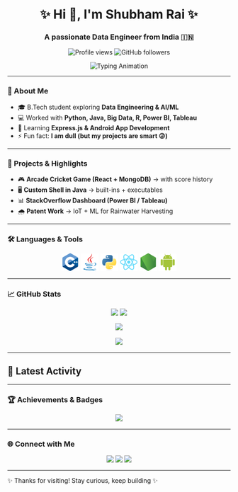 <h1 align="center">✨ Hi 👋, I'm Shubham Rai ✨</h1>
<h3 align="center">A passionate Data Engineer from India 🇮🇳</h3>

<p align="center">
  <img src="https://komarev.com/ghpvc/?username=shubh07-cs&label=Profile+Views&color=ff69b4&style=flat" alt="Profile views" /> 
  <img src="https://img.shields.io/github/followers/shubh07-cs?label=Followers&style=flat&color=blue" alt="GitHub followers" />
</p>

<p align="center">
  <img src="https://readme-typing-svg.herokuapp.com?font=Fira+Code&size=22&duration=3000&pause=1000&color=F78DA7&center=true&vCenter=true&width=435&lines=Data+Science+Enthusiast;MERN+Stack+Learner;Android+App+Builder;DSA+Explorer;Always+Learning+💡" alt="Typing Animation" />
</p>

---

### 🌸 About Me  
- 🎓 B.Tech student exploring **Data Engineering & AI/ML**  
- 💻 Worked with **Python, Java, Big Data, R, Power BI, Tableau**  
- 🌱 Learning **Express.js & Android App Development**  
- ⚡ Fun fact: **I am dull (but my projects are smart 😜)**  

---

### 🚀 Projects & Highlights
- 🎮 **Arcade Cricket Game (React + MongoDB)** → with score history  
- 🖥️ **Custom Shell in Java** → built-ins + executables  
- 📊 **StackOverflow Dashboard (Power BI / Tableau)**  
- 🌧️ **Patent Work** → IoT + ML for Rainwater Harvesting  

---

### 🛠️ Languages & Tools
<p align="center">
  <a href="https://www.w3schools.com/cpp/" target="_blank"><img src="https://raw.githubusercontent.com/devicons/devicon/master/icons/cplusplus/cplusplus-original.svg" alt="C++" width="40" height="40"/></a>
  <a href="https://www.java.com" target="_blank"><img src="https://raw.githubusercontent.com/devicons/devicon/master/icons/java/java-original.svg" alt="Java" width="40" height="40"/></a>
  <a href="https://www.python.org" target="_blank"><img src="https://raw.githubusercontent.com/devicons/devicon/master/icons/python/python-original.svg" alt="Python" width="40" height="40"/></a>
  <a href="https://react.dev/" target="_blank"><img src="https://raw.githubusercontent.com/devicons/devicon/master/icons/react/react-original.svg" alt="React" width="40" height="40"/></a>
  <a href="https://nodejs.org" target="_blank"><img src="https://raw.githubusercontent.com/devicons/devicon/master/icons/nodejs/nodejs-original.svg" alt="Node.js" width="40" height="40"/></a>
  <a href="https://www.android.com/" target="_blank"><img src="https://raw.githubusercontent.com/devicons/devicon/master/icons/android/android-original.svg" alt="Android" width="40" height="40"/></a>
</p>

---

### 📈 GitHub Stats
<p align="center">
  <img src="https://github-readme-stats.vercel.app/api?username=shubh07-cs&show_icons=true&theme=rose_pine&hide_border=true" height="160"/>
  <img src="https://github-readme-stats.vercel.app/api/top-langs/?username=shubh07-cs&layout=compact&theme=rose_pine&hide_border=true" height="160"/>
</p>

<p align="center">
  <img src="https://github-readme-streak-stats.herokuapp.com/?user=shubh07-cs&theme=rose_pine&hide_border=true" height="180"/>
</p>

<p align="center">
  <img src="https://github-readme-activity-graph.vercel.app/graph?username=shubh07-cs&theme=tokyo-night" />
</p>

---
## 📰 Latest Activity
<!--START_SECTION:activity-->
<!--END_SECTION:activity-->
---
### 🏆 Achievements & Badges
<p align="center">
  <img src="https://github-profile-trophy.vercel.app/?username=shubh07-cs&theme=gruvbox&no-frame=true&row=1&column=6" />
</p>

---

### 🌐 Connect with Me
<p align="center">
  <a href="https://www.linkedin.com/in/shubhamrai-cs" target="_blank"><img src="https://img.shields.io/badge/LinkedIn-0e76a8?logo=linkedin&logoColor=white&style=for-the-badge"/></a>
  <a href="https://shubham-rai-portfolio-showcase.lovable.app/" target="_blank"><img src="https://img.shields.io/badge/Portfolio-ff69b4?logo=firefox&logoColor=white&style=for-the-badge"/></a>
  <a href="srai21029@gmail.com"><img src="https://img.shields.io/badge/Email-d14836?logo=gmail&logoColor=white&style=for-the-badge"/></a>
</p>

---

✨ Thanks for visiting! Stay curious, keep building ✨
